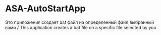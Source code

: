 # ASA-AutoStartApp
Это приложения создает bat файл на определенный файл выбранный вами / This application creates a bat file on a specific file selected by you
